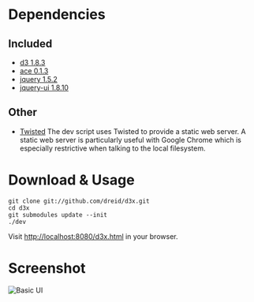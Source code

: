 # Dependencies

## Included
   * [d3 1.8.3](http://mbostock.github.com/d3/)
   * [ace 0.1.3](http://ace.ajax.org/)
   * [jquery 1.5.2](http://jquery.com/)
   * [jquery-ui 1.8.10](http://jqueryui.com)

## Other
   * [Twisted](http://twistedmatrix.com/)
     The dev script uses Twisted to provide a static web server.  A static
     web server is particularly useful with Google Chrome which is
     especially restrictive when talking to the local filesystem.

# Download & Usage

    git clone git://github.com/dreid/d3x.git
    cd d3x
    git submodules update --init
    ./dev

Visit [http://localhost:8080/d3x.html](http://localhost:8080/d3x.html) in your
browser.

# Screenshot

![Basic UI](https://github.com/dreid/d3x/raw/master/screenshot.png)
